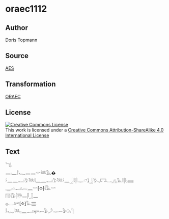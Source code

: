 # oraec1112

## Author

Doris Topmann

## Source

[AES](https://github.com/simondschweitzer/aes)

## Transformation

[ORAEC](https://oraec.github.io/)

## License

<a rel="license" href="http://creativecommons.org/licenses/by-sa/4.0/"><img alt="Creative Commons License" style="border-width:0" src="https://i.creativecommons.org/l/by-sa/4.0/88x31.png" /></a><br />This work is licensed under a <a rel="license" href="http://creativecommons.org/licenses/by-sa/4.0/">Creative Commons Attribution-ShareAlike 4.0 International License</a>

## Text

𓆓𓌃<br>
𓂋𓏤𓈖𓍙𓆑𓂋𓂋𓎡𓆙𓅓�<br>
𓍲𓈖𓈖𓂝𓅱𓆙𓇋𓈖𓈖𓂝𓅱𓆙𓍲𓈖𓃀𓎛𓋴𓊃𓃿𓆼𓃀𓅱𓈅𓉐𓂋𓂻𓅓𓎛𓋴𓊪𓈈<br>
𓇾𓏤𓏏𓂝𓐛𓈖𓎡[⯑]𓇋𓅓𓎡<br>
𓉔𓇋𓅱𓋴𓇥𓂋𓋴𓃀𓈖<br>
𓐍𓂋𓀒[⯑]𓅓𓈗<br>
𓎛𓆑𓆙𓊪𓈖𓂝𓊜𓍿𓅱𓌳𓁹𓍿𓅱𓇳𓏤𓊹<br>

